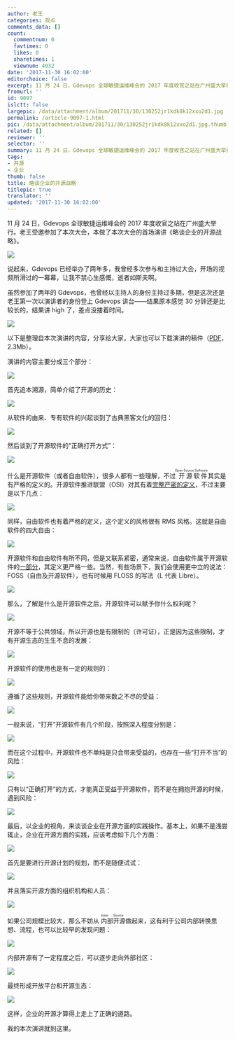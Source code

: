 ```yaml
---
author: 老王
categories: 观点
comments_data: []
count:
  commentnum: 0
  favtimes: 0
  likes: 0
  sharetimes: 1
  viewnum: 4032
date: '2017-11-30 16:02:00'
editorchoice: false
excerpt: 11 月 24 日，Gdevops 全球敏捷运维峰会的 2017 年度收官之站在广州盛大举行。老王受邀参加了本次大会，本做了本次大会的首场演讲《略谈企业的开源战略》。
fromurl: ''
id: 9097
islctt: false
largepic: /data/attachment/album/201711/30/130252jr1kdk8k12xxo2d1.jpg
permalink: /article-9097-1.html
pic: /data/attachment/album/201711/30/130252jr1kdk8k12xxo2d1.jpg.thumb.jpg
related: []
reviewer: ''
selector: ''
summary: 11 月 24 日，Gdevops 全球敏捷运维峰会的 2017 年度收官之站在广州盛大举行。老王受邀参加了本次大会，本做了本次大会的首场演讲《略谈企业的开源战略》。
tags:
- 开源
- 企业
thumb: false
title: 略谈企业的开源战略
titlepic: true
translator: ''
updated: '2017-11-30 16:02:00'
---
```


11 月 24 日，Gdevops 全球敏捷运维峰会的 2017 年度收官之站在广州盛大举行。老王受邀参加了本次大会，本做了本次大会的首场演讲《略谈企业的开源战略》。


![](/data/attachment/album/201711/30/130252jr1kdk8k12xxo2d1.jpg)


说起来，Gdevops 已经举办了两年多，我曾经多次参与和主持过大会，开场的视频所滑过的一幕幕，让我不禁心生感慨，逝者如斯夫啊。






虽然参加了两年的 Gdevops，也曾经以主持人的身份主持过多期，但是这次还是老王第一次以演讲者的身份登上 Gdevops 讲台——结果原本感觉 30 分钟还是比较长的，结果讲 high 了，差点没搂着时间。


![](/data/attachment/album/201711/30/130004kmozqxmljoyoqogm.jpeg)


以下是整理自本次演讲的内容，分享给大家，大家也可以下载演讲的稿件（[PDF](https://img.linux.net.cn/static/pdf/%E7%95%A5%E8%B0%88%E4%BC%81%E4%B8%9A%E7%9A%84%E5%BC%80%E6%BA%90%E6%88%98%E7%95%A5%20-%20Gdevops%E5%B3%B0%E4%BC%9A.pdf)，2.3Mb）。


演讲的内容主要分成三个部分：


![](/data/attachment/album/201711/30/130357zfz5h8fnan55d80q.jpg)


首先追本溯源，简单介绍了开源的历史：


![](/data/attachment/album/201711/30/130433pxf6yucb56hkox65.jpg)


从软件的由来、专有软件的兴起谈到了古典黑客文化的回归：


![](/data/attachment/album/201711/30/130641utr999s562wbl25r.jpg)


然后谈到了开源软件的“正确打开方式”：


![](/data/attachment/album/201711/30/130915rvvvc1sxqqp6y4sv.jpg)


什么是开源软件（或者自由软件），很多人都有一些理解，不过<ruby> 开源软件 <rp>  （ </rp> <rt>  Open Source Software </rt> <rp>  ） </rp></ruby>其实是有严格的定义的。开源软件推进联盟（OSI）对其有着[完整严密的定义](https://opensource.org/osd-annotated)，不过主要是以下几点： 


![](/data/attachment/album/201711/30/131009foo59o35p5oi95io.jpg)


同样，自由软件也有着严格的定义，这个定义的风格很有 RMS 风格。这就是自由软件的四大自由：


![](/data/attachment/album/201711/30/131253xylsp4y4e4k24nsm.jpg)


开源软件和自由软件有所不同，但是又联系紧密，通常来说，自由软件属于开源软件的[一部分](https://www.gnu.org/philosophy/open-source-misses-the-point.zh-cn.html%20)，其定义更严格一些。当然，有些场景下，我们会使用更中立的说法：FOSS（自由及开源软件），也有时候用 FLOSS 的写法（L 代表 Libre）。


![](/data/attachment/album/201711/30/131509sij2qi5b0ffhs2fi.jpg)


那么，了解是什么是开源软件之后，开源软件可以赋予你什么权利呢？


![](/data/attachment/album/201711/30/154820cnae3wauzewauvaw.jpg)


开源不等于公共领域，所以开源也是有限制的（许可证），正是因为这些限制，才有开源生态的生生不息的发展：


![](/data/attachment/album/201711/30/154915w6depmz6pd0g5d0n.jpg)


开源软件的使用也是有一定的规则的：


![](/data/attachment/album/201711/30/155036lw39ywxln75y3l5i.jpg)


遵循了这些规则，开源软件能给你带来数之不尽的受益：


![](/data/attachment/album/201711/30/155140yw4pgd8cxg4mej7g.jpg)


一般来说，“打开”开源软件有几个阶段，按照深入程度分别是：


![](/data/attachment/album/201711/30/155241pd55qvf9kk5kwtqw.jpg)


而在这个过程中，开源软件也不单纯是只会带来受益的，也存在一些“打开不当”的风险：


![](/data/attachment/album/201711/30/155321txztknnudd9nufxv.jpg)


只有以“正确打开”的方式，才能真正受益于开源软件，而不是在拥抱开源的时候，遇到风险：


![](/data/attachment/album/201711/30/155431b913z1ma3mko9s32.jpg)


最后，以企业的视角，来谈谈企业在开源方面的实践操作。基本上，如果不是浅尝辄止，企业在开源方面的实践，应该考虑如下几个方面：


![](/data/attachment/album/201711/30/155518tauf9f8hqqhihqs8.jpg)


首先是要进行开源计划的规划，而不是随便试试：


![](/data/attachment/album/201711/30/155645pjjyfhniqhhrsnbf.jpg)


并且落实开源方面的组织机构和人员：


![](/data/attachment/album/201711/30/155714zfcfix25xx4z5c59.jpg)


如果公司规模比较大，那么不妨从<ruby> 内部开源 <rp>  （ </rp> <rt>  Inner Source </rt> <rp>  ） </rp></ruby>做起来，这有利于公司内部转换思想、流程，也可以比较早的发现问题：


![](/data/attachment/album/201711/30/155855nfb79hz0p607ukik.jpg)


内部开源有了一定程度之后，可以逐步走向外部社区：


![](/data/attachment/album/201711/30/155941ng3gvv0i2g69xgxv.jpg)


最终形成开放平台和开源生态：


![](/data/attachment/album/201711/30/160144jhwjdogvhkjwq6ke.jpg)


这样，企业的开源才算得上走上了正确的道路。


我的本次演讲就到这里。